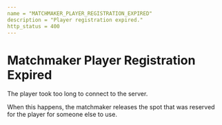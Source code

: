 ```yaml
---
name = "MATCHMAKER_PLAYER_REGISTRATION_EXPIRED"
description = "Player registration expired."
http_status = 400
---
```


# Matchmaker Player Registration Expired

The player took too long to connect to the server.

When this happens, the matchmaker releases the spot that was reserved for the player for someone else to use.
